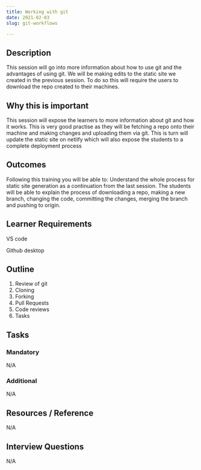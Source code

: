 ```yaml
---
title: Working with git
date: 2021-02-03
slug: git-workflows

---
```

## **Description**

This session will go into more information about how to use git and the advantages of using git. We will be making edits to the static site we created in the previous session. To do so this will require the users to download the repo created to their machines.

## **Why this is important**

This session will expose the learners to more information about git and how it works. This is very good practise as they will be fetching a repo onto their machine and making changes and uploading them via git. This is turn will update the static site on netlify which will also expose the students to a complete deployment process

## **Outcomes**

Following this training you will be able to: Understand the whole process for static site generation as a continuation from the last session. The students will be able to explain the process of downloading a repo, making a new branch, changing the code, committing the changes, merging the branch and pushing to origin.

## **Learner Requirements**

VS code

Github desktop

## **Outline**

1. Review of git
2. Cloning
3. Forking
4. Pull Requests
5. Code reviews
6. Tasks

## **Tasks**

### **Mandatory**

N/A

### **Additional**

N/A

## **Resources / Reference**

N/A

## **Interview Questions**

N/A